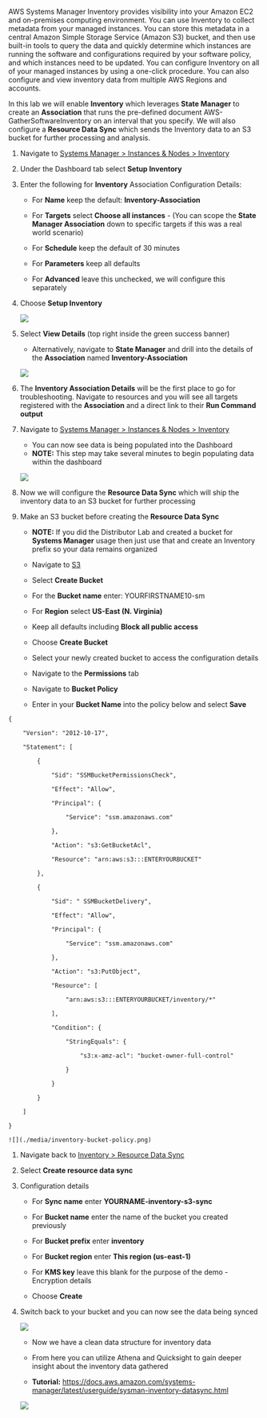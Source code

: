 AWS Systems Manager Inventory provides visibility into your Amazon EC2 and on-premises computing environment. You can use Inventory to collect metadata from your managed instances. You can store this metadata in a central Amazon Simple Storage Service (Amazon S3) bucket, and then use built-in tools to query the data and quickly determine which instances are running the software and configurations required by your software policy, and which instances need to be updated. You can configure Inventory on all of your managed instances by using a one-click procedure. You can also configure and view inventory data from multiple AWS Regions and accounts.

In this lab we will enable **Inventory** which leverages **State Manager** to create an **Association** that runs the pre-defined document AWS-GatherSoftwareInventory on an interval that you specify.  We will also configure a **Resource Data Sync** which sends the Inventory data to an S3 bucket for further processing and analysis.  

1.  Navigate to [Systems Manager \> Instances & Nodes \>
    Inventory](https://console.aws.amazon.com/systems-manager/inventory)

1.  Under the Dashboard tab select **Setup Inventory**

1.  Enter the following for **Inventory** Association Configuration Details:

    -  For **Name** keep the default: **Inventory-Association**

    -  For **Targets** select **Choose all instances** - (You can scope the **State Manager Association** down to specific targets if this was a real world scenario)

    -  For **Schedule** keep the default of 30 minutes

    -  For **Parameters** keep all defaults

    -  For **Advanced** leave this unchecked, we will configure this separately

1.  Choose **Setup Inventory**

    ![](./media/inventory-setup.png)

1.  Select **View Details** (top right inside the green success banner)
  
    -  Alternatively, navigate to **State Manager** and drill into the details of the **Association** named **Inventory-Association**

    ![](./media/inventory-association-details.png)

1. The **Inventory Association Details** will be the first place to go for troubleshooting.  Navigate to resources and you will see all targets registered with the **Association** and a direct link to their **Run Command output**

1.  Navigate to [Systems Manager \> Instances & Nodes \>
    Inventory](https://console.aws.amazon.com/systems-manager/inventory)

    -  You can now see data is being populated into the Dashboard
    -  **NOTE:** This step may take several minutes to begin populating data within the dashboard

    ![](./media/image22.png)

1. Now we will configure the **Resource Data Sync** which will ship the inventory data to an S3 bucket for further processing

1.  Make an S3 bucket before creating the **Resource Data Sync**

    - **NOTE:** If you did the Distributor Lab and created a bucket
        for **Systems Manager** usage then just use that and create an
        Inventory prefix so your data remains organized

    - Navigate to [S3](https://s3.console.aws.amazon.com/s3)

    - Select **Create Bucket**

    - For the **Bucket name** enter: YOURFIRSTNAME10-sm

    - For **Region** select **US-East (N. Virginia)**

    - Keep all defaults including **Block all public access**

    - Choose **Create Bucket**

    - Select your newly created bucket to access the configuration details 

    - Navigate to the **Permissions** tab

    - Navigate to **Bucket Policy**

    - Enter in your **Bucket Name** into the policy below and select **Save**

```
{

    "Version": "2012-10-17",

    "Statement": [

        {

            "Sid": "SSMBucketPermissionsCheck",

            "Effect": "Allow",

            "Principal": {

                "Service": "ssm.amazonaws.com"

            },

            "Action": "s3:GetBucketAcl",

            "Resource": "arn:aws:s3:::ENTERYOURBUCKET"

        },

        {

            "Sid": " SSMBucketDelivery",

            "Effect": "Allow",

            "Principal": {

                "Service": "ssm.amazonaws.com"

            },

            "Action": "s3:PutObject",

            "Resource": [

                "arn:aws:s3:::ENTERYOURBUCKET/inventory/*"

            ],

            "Condition": {

                "StringEquals": {

                    "s3:x-amz-acl": "bucket-owner-full-control"

                }

            }

        }

    ]

}
```

    ![](./media/inventory-bucket-policy.png)

1.  Navigate back to [Inventory \> Resource Data
    Sync](https://console.aws.amazon.com/systems-manager/managed-instances/resource-data-sync)

1.  Select **Create resource data sync**

1.  Configuration details

    - For **Sync name** enter **YOURNAME-inventory-s3-sync**

    - For **Bucket name** enter the name of the bucket you created previously

    - For **Bucket prefix** enter **inventory** 

    - For **Bucket region** enter **This region (us-east-1)**

    - For **KMS key** leave this blank for the purpose of the demo - Encryption details

    - Choose **Create**

1.  Switch back to your bucket and you can now see the data being synced

    ![](./media/image23.png)

    - Now we have a clean data structure for inventory data

    - From here you can utilize Athena and Quicksight to gain deeper
        insight about the inventory data gathered

    - **Tutorial:**
        <https://docs.aws.amazon.com/systems-manager/latest/userguide/sysman-inventory-datasync.html>

    ![](./media/image24.png)